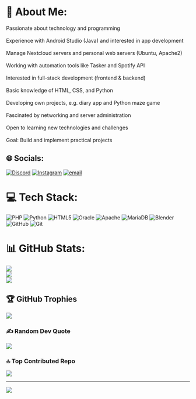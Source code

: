 # 💫 About Me:
Passionate about technology and programming<br><br>Experience with Android Studio (Java) and interested in app development<br><br>Manage Nextcloud servers and personal web servers (Ubuntu, Apache2)<br><br>Working with automation tools like Tasker and Spotify API<br><br>Interested in full-stack development (frontend & backend)<br><br>Basic knowledge of HTML, CSS, and Python<br><br>Developing own projects, e.g. diary app and Python maze game<br><br>Fascinated by networking and server administration<br><br>Open to learning new technologies and challenges<br><br>Goal: Build and implement practical projects


## 🌐 Socials:
[![Discord](https://img.shields.io/badge/Discord-%237289DA.svg?logo=discord&logoColor=white)](https://discord.gg/fPhSuQan) [![Instagram](https://img.shields.io/badge/Instagram-%23E4405F.svg?logo=Instagram&logoColor=white)](https://instagram.com/ps4272024) [![email](https://img.shields.io/badge/Email-D14836?logo=gmail&logoColor=white)](mailto:paul-vollmer@gmx.net) 

# 💻 Tech Stack:
![PHP](https://img.shields.io/badge/php-%23777BB4.svg?style=for-the-badge&logo=php&logoColor=white) ![Python](https://img.shields.io/badge/python-3670A0?style=for-the-badge&logo=python&logoColor=ffdd54) ![HTML5](https://img.shields.io/badge/html5-%23E34F26.svg?style=for-the-badge&logo=html5&logoColor=white) ![Oracle](https://img.shields.io/badge/Oracle-F80000?style=for-the-badge&logo=oracle&logoColor=white) ![Apache](https://img.shields.io/badge/apache-%23D42029.svg?style=for-the-badge&logo=apache&logoColor=white) ![MariaDB](https://img.shields.io/badge/MariaDB-003545?style=for-the-badge&logo=mariadb&logoColor=white) ![Blender](https://img.shields.io/badge/blender-%23F5792A.svg?style=for-the-badge&logo=blender&logoColor=white) ![GitHub](https://img.shields.io/badge/github-%23121011.svg?style=for-the-badge&logo=github&logoColor=white) ![Git](https://img.shields.io/badge/git-%23F05033.svg?style=for-the-badge&logo=git&logoColor=white)
# 📊 GitHub Stats:
![](https://github-readme-stats.vercel.app/api?username=paulv02&theme=dark&hide_border=false&include_all_commits=false&count_private=false)<br/>
![](https://nirzak-streak-stats.vercel.app/?user=paulv02&theme=dark&hide_border=false)<br/>
![](https://github-readme-stats.vercel.app/api/top-langs/?username=paulv02&theme=dark&hide_border=false&include_all_commits=false&count_private=false&layout=compact)

## 🏆 GitHub Trophies
![](https://github-profile-trophy.vercel.app/?username=paulv02&theme=shadow_blue&no-frame=true&no-bg=true&margin-w=4)

### ✍️ Random Dev Quote
![](https://quotes-github-readme.vercel.app/api?type=horizontal&theme=tokyonight)

### 🔝 Top Contributed Repo
![](https://github-contributor-stats.vercel.app/api?username=paulv02&limit=5&theme=blue_navy&combine_all_yearly_contributions=true)

---
[![](https://visitcount.itsvg.in/api?id=paulv02&icon=0&color=0)](https://visitcount.itsvg.in)

<!-- Proudly created with GPRM ( https://gprm.itsvg.in ) -->
